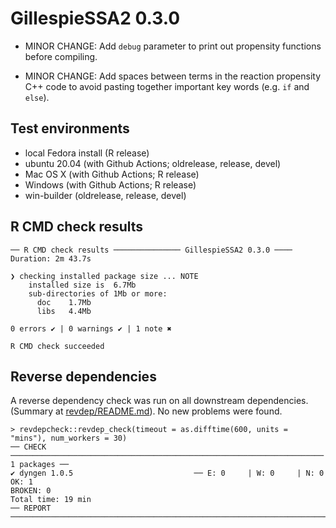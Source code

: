 # GillespieSSA2 0.3.0

* MINOR CHANGE: Add `debug` parameter to print out propensity functions before compiling.

* MINOR CHANGE: Add spaces between terms in the reaction propensity C++ code to 
  avoid pasting together important key words (e.g. `if` and `else`).
  
## Test environments
* local Fedora install (R release)
* ubuntu 20.04 (with Github Actions; oldrelease, release, devel)
* Mac OS X (with Github Actions; R release)
* Windows (with Github Actions; R release)
* win-builder (oldrelease, release, devel)

## R CMD check results

```
── R CMD check results ─────────────── GillespieSSA2 0.3.0 ────
Duration: 2m 43.7s

❯ checking installed package size ... NOTE
    installed size is  6.7Mb
    sub-directories of 1Mb or more:
      doc    1.7Mb
      libs   4.4Mb

0 errors ✔ | 0 warnings ✔ | 1 note ✖

R CMD check succeeded
```


## Reverse dependencies

A reverse dependency check was run on all downstream dependencies.
(Summary at [revdep/README.md](revdep/README.md)). No new problems were found.

```
> revdepcheck::revdep_check(timeout = as.difftime(600, units = "mins"), num_workers = 30)
── CHECK ────────────────────────────────────────────────────────────────────── 1 packages ──
✔ dyngen 1.0.5                           ── E: 0     | W: 0     | N: 0                                                                                                                          
OK: 1                                                                                                                                                                                         
BROKEN: 0
Total time: 19 min
── REPORT ───────────────────────────────────────────────────────────────────────────────────
```
